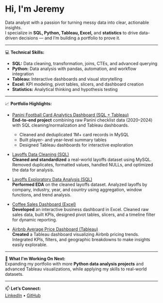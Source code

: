 # Hi, I'm Jeremy

Data analyst with a passion for turning messy data into clear, actionable insights.  
I specialize in **SQL, Python, Tableau, Excel,** and **statistics** to drive data-driven decisions — and I’m building a portfolio to prove it.  

---

💻 **Technical Skills:**  
- **SQL:** Data cleaning, transformation, joins, CTEs, and advanced querying  
- **Python:** Data analysis with pandas, automation, and workflow integration  
- **Tableau:** Interactive dashboards and visual storytelling  
- **Excel:** KPI modeling, pivot tables, slicers, and dashboard creation  
- **Statistics:** Analytical thinking and hypothesis testing  

---

📈 **Portfolio Highlights:**  

- [Panini Football Card Analytics Dashboard (SQL + Tableau)](https://github.com/jkselig/panini-dashboard)  
  **End-to-end project** combining raw Panini checklist data (2020–2024) with SQL cleaning/normalization and Tableau dashboards.  
  - Cleaned and deduplicated 1M+ card records in MySQL  
  - Built player- and year-level summary tables  
  - Designed Tableau dashboards for interactive exploration  

- [Layoffs Data Cleaning (SQL)](https://github.com/jkselig/layoffs-data-cleaning)  
  **Cleaned and standardized** a real-world layoffs dataset using MySQL. Removed duplicates, formatted values, handled NULLs, and optimized the data for analysis.  

- [Layoffs Exploratory Data Analysis (SQL)](https://github.com/jkselig/layoffs-eda)  
  **Performed EDA** on the cleaned layoffs dataset. Analyzed layoffs by company, industry, year, and country using aggregation, window functions, and trend analysis.  

- [Coffee Sales Dashboard (Excel)](https://github.com/jkselig/coffee-sales-dashboard)  
  **Developed** an interactive business dashboard in Excel. Cleaned raw sales data, built KPIs, designed pivot tables, slicers, and a timeline filter for dynamic reporting.  

- [Airbnb Average Price Dashboard (Tableau)](https://public.tableau.com/views/AirBnBAveragePriceProject/Dashboard1)  
  **Created** a Tableau dashboard visualizing Airbnb pricing trends. Integrated KPIs, filters, and geographic breakdowns to make insights easily explorable.  

---

🚀 **What I'm Working On Next:**  
Expanding my portfolio with more **Python data analysis projects** and advanced Tableau visualizations, while applying my skills to real-world datasets.  

---

📫 **Let’s Connect:**  
[LinkedIn](https://www.linkedin.com/in/jeremy-selig) • [GitHub](https://github.com/jkselig)  
